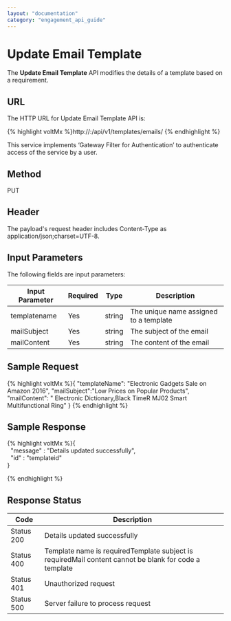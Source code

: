 ```yaml
---
layout: "documentation"
category: "engagement_api_guide"
---
```


# Update Email Template

The **Update Email Template** API modifies the details of a template based on a requirement.

## URL

The HTTP URL for Update Email Template API is:

{% highlight voltMx %}http://<host>:<port>/api/v1/templates/emails/<id>
{% endhighlight %}

This service implements ‘Gateway Filter for Authentication’ to authenticate access of the service by a user.

## Method

PUT

## Header

The payload's request header includes Content-Type as application/json;charset=UTF-8.

## Input Parameters

The following fields are input parameters:

| Input Parameter | Required | Type   | Description                            |
| --------------- | -------- | ------ | -------------------------------------- |
| templatename    | Yes      | string | The unique name assigned to a template |
| mailSubject     | Yes      | string | The subject of the email               |
| mailContent     | Yes      | string | The content of the email               |

## Sample Request

{% highlight voltMx %}{
"templateName": "Electronic Gadgets Sale on Amazon 2016",
"mailSubject":"Low Prices on Popular Products",
"mailContent": " Electronic Dictionary,Black TimeR MJ02 Smart Multifunctional Ring"
}
{% endhighlight %}

## Sample Response

{% highlight voltMx %}{  
  "message" : "Details updated successfully",  
  "id" : "templateid"  
}

{% endhighlight %}

## Response Status

| Code       | Description                                                                                           |
| ---------- | ----------------------------------------------------------------------------------------------------- |
| Status 200 | Details updated successfully                                                                          |
| Status 400 | Template name is requiredTemplate subject is requiredMail content cannot be blank for code a template |
| Status 401 | Unauthorized request                                                                                  |
| Status 500 | Server failure to process request                                                                     |
